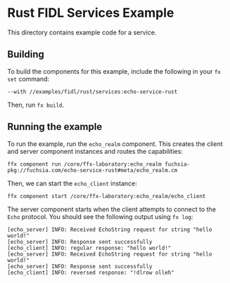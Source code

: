 # Rust FIDL Services Example

This directory contains example code for a service.

## Building

To build the components for this example, include the following in your `fx set`
command:

```
--with //examples/fidl/rust/services:echo-service-rust
```

Then, run `fx build`.

## Running the example

To run the example, run the `echo_realm` component.
This creates the client and server component instances and routes the
capabilities:

```posix-terminal
ffx component run /core/ffx-laboratory:echo_realm fuchsia-pkg://fuchsia.com/echo-service-rust#meta/echo_realm.cm
```

Then, we can start the `echo_client` instance:

```posix-terminal
ffx component start /core/ffx-laboratory:echo_realm/echo_client
```

The server component starts when the client attempts to connect to the `Echo`
protocol. You should see the following output using `fx log`:

```none {:.devsite-disable-click-to-copy}
[echo_server] INFO: Received EchoString request for string "hello world!"
[echo_server] INFO: Response sent successfully
[echo_client] INFO: regular response: "hello world!"
[echo_server] INFO: Received EchoString request for string "hello world!"
[echo_server] INFO: Response sent successfully
[echo_client] INFO: reversed response: "!dlrow olleh"
```
